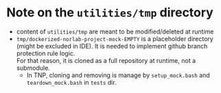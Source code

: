 # Note on the `utilities/tmp` directory

- content of `utilities/tmp` are meant to be modified/deleted at runtime
- `tmp/dockerized-norlab-project-mock-EMPTY` is a placeholder directory (might be excluded in IDE). 
  It is needed to implement github branch protection rule logic.  
  For that reason, it is cloned as a full repository at runtime, not a submodule.  
  - In TNP, cloning and removing is manage by `setup_mock.bash` and `teardown_mock.bash` in `tests` dir.

